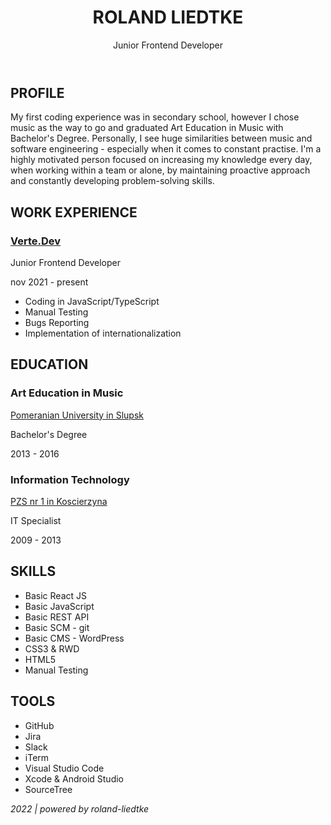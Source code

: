 <header>
  <h1>ROLAND LIEDTKE</h1>
  <p>Junior Frontend Developer</p>
</header>

<body>
  <h2> PROFILE </h2>
    <p> My first coding experience was in secondary school, however I chose music as the way to go and graduated Art       Education in Music with Bachelor's Degree. Personally, I see huge similarities between music and software             engineering - especially when it comes to constant practise. I'm a highly motivated person focused on increasing       my knowledge every day, when working within a team or alone, by maintaining proactive approach and constantly         developing problem-solving skills. </p>

  <h2> WORK EXPERIENCE </h2>
    <h3>
      <a href="https://www.verte.dev/"> Verte.Dev </a>
    </h3>
    <p> Junior Frontend Developer </p>
    <p> nov 2021 - present </p>
    <ul>
      <li> Coding in JavaScript/TypeScript </li>
      <li> Manual Testing </li>
      <li> Bugs Reporting </li>
      <li> Implementation of internationalization </li>
    </ul>
  
  <h2> EDUCATION </h2>
    <h3> Art Education in Music </h3>
      <p> 
        <a href="https://www.apsl.edu.pl/" target="_blank"> Pomeranian University in Slupsk </a>
      </p>
    <p> Bachelor's Degree </p>
    <p> 2013 - 2016 </p>
    <h3> Information Technology </h3>
      <p> 
        <a href="http://www.pzs1.pl/#sid=submenu1" target="_blank"> PZS nr 1 in Koscierzyna </a>
      </p>
    <p> IT Specialist </p>
    <p> 2009 - 2013 </p>
  
  <h2> SKILLS </h2>
    <ul>
      <li> Basic React JS </li>
      <li> Basic JavaScript </li>
      <li> Basic REST API </li>
      <li> Basic SCM - git </li>
      <li> Basic CMS - WordPress </li>
      <li> CSS3 & RWD</li>
      <li> HTML5 </li>
      <li> Manual Testing </li>
    </ul>

  <h2> TOOLS </h2>
    <ul>
      <li> GitHub </li>
      <li> Jira </li>
      <li> Slack </li>
      <li> iTerm </li>
      <li> Visual Studio Code </li>
      <li> Xcode & Android Studio </li>
      <li> SourceTree </li>
    </ul>
</body>

<footer>
  <p><i> 2022 | powered by roland-liedtke </i></p>
</footer>
